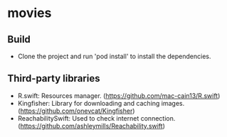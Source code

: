 # movies

## Build

* Clone the project and run 'pod install' to install the dependencies.

## Third-party libraries

* R.swift: Resources manager. (https://github.com/mac-cain13/R.swift)
* Kingfisher: Library for downloading and caching images. (https://github.com/onevcat/Kingfisher)
* ReachabilitySwift: Used to check internet connection. (https://github.com/ashleymills/Reachability.swift)
